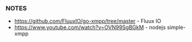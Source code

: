 ### NOTES

- https://github.com/FluuxIO/go-xmpp/tree/master - Fluux IO
- https://www.youtube.com/watch?v=OVN99SgBGkM - nodejs simple-xmpp

